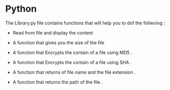 # Python

The Library.py file contains functions that will help you to dof the follwoing :

* Read from file and display the content

* A function that gives you the size of the file

* A function that Encrypts the contain of a file using MD5 . 

* A function that Encrypts the contain of a file using SHA .

* A function that returns of file name and the file extension .

* A function that returns the path of the file .

